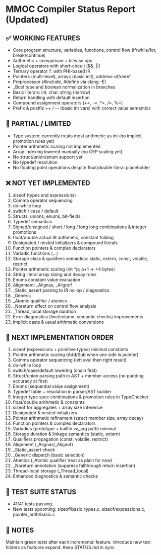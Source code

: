 # MMOC Compiler Status Report (Updated)

## ✅ WORKING FEATURES
- Core program structure, variables, functions, control flow (if/while/for, break/continue)
- Arithmetic + comparison + bitwise ops
- Logical operators with short-circuit (&&, ||)
- Ternary operator ?: with PHI-based IR
- Pointers (multi-level), arrays (basic init), address-of/deref
- Preprocessor (#include, #define via clang -E)
- _Bool type and boolean normalization in branches
- Basic literals: int, char, string (narrow)
- Return handling with default insertion
- Compound assignment operators (+=, -=, *=, /=, %=)
- Prefix & postfix ++ / -- (basic int vars) with correct value semantics

## 🚧 PARTIAL / LIMITED
- Type system: currently treats most arithmetic as int (no implicit promotion rules yet)
- Pointer arithmetic scaling not implemented
- Array indexing lowered manually (no GEP scaling yet)
- No struct/union/enum support yet
- No typedef resolution
- No floating point operations despite float/double literal placeholder

## ❌ NOT YET IMPLEMENTED
1. sizeof (types and expressions)
2. Comma operator sequencing
3. do-while loop
4. switch / case / default
5. Structs, unions, enums, bit-fields
6. Typedef semantics
7. Signed/unsigned / short / long / long long combinations & integer promotions
8. float/double actual IR arithmetic, constant folding
9. Designated / nested initializers & compound literals
10. Function pointers & complex declarators
11. Variadic functions (…)
12. Storage class & qualifiers semantics: static, extern, const, volatile, restrict
13. Pointer arithmetic scaling (int *p; p+1 -> +4 bytes)
14. String literal array sizing and decay rules
15. Enums constant value evaluation
16. Alignment: _Alignas, _Alignof
17. _Static_assert parsing to IR no-op / diagnostics
18. _Generic
19. _Atomic qualifier / atomics
20. _Noreturn effect on control flow analysis
21. _Thread_local storage duration
22. Error diagnostics (line/column, semantic checks) improvements
23. Implicit casts & usual arithmetic conversions

## 🎯 NEXT IMPLEMENTATION ORDER
1. sizeof (expressions + primitive types) minimal constants
2. Pointer arithmetic scaling (Add/Sub when one side is pointer)
3. Comma operator sequencing (left eval then right result)
4. do-while loop
5. switch/case/default lowering (chain first)
6. Struct/union parsing path in AST + member access (no padding accuracy at first)
7. Enums (sequential value assignment)
8. Typedef table + resolution in parser/AST builder
9. Integer type spec combinations & promotion rules in TypeChecker
10. float/double arithmetic & constants
11. sizeof for aggregates + array size inference
12. Designated & nested initializers
13. Pointer arithmetic refinement (struct member size, array decay)
14. Function pointers & complex declarators
15. Variadics (prototype + builtin va_arg path) minimal
16. Storage duration & linkage semantics (static, extern)
17. Qualifiers propagation (const, volatile, restrict)
18. Alignment (_Alignas/_Alignof)
19. _Static_assert check
20. _Generic dispatch (basic selection) 
21. Atomics (_Atomic qualifier treat as plain for now)
22. _Noreturn annotation (suppress fallthrough return insertion)
23. Thread-local storage (_Thread_local)
24. Enhanced diagnostics & semantic checks

## 🔄 TEST SUITE STATUS
- 41/41 tests passing.
- New tests upcoming: sizeof/basic_types.c, sizeof/expressions.c, pointer_arith/basic.c

## 📌 NOTES
Maintain green tests after each incremental feature. Introduce new test folders as features expand. Keep STATUS.md in sync.
